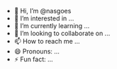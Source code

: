 - 👋 Hi, I’m @nasgoes
- 👀 I’m interested in ...
- 🌱 I’m currently learning ...
- 💞️ I’m looking to collaborate on ...
- 📫 How to reach me ...
- 😄 Pronouns: ...
- ⚡ Fun fact: ...

<!---
nasgoes/nasgoes is a ✨ special ✨ repository because its `README.md` (this file) appears on your GitHub profile.
You can click the Preview link to take a look at your changes.
--->
